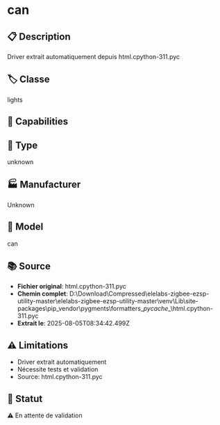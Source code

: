 # can

## 📋 Description
Driver extrait automatiquement depuis html.cpython-311.pyc

## 🏷️ Classe
lights

## 🔧 Capabilities


## 📡 Type
unknown

## 🏭 Manufacturer
Unknown

## 📱 Model
can

## 📚 Source
- **Fichier original**: html.cpython-311.pyc
- **Chemin complet**: D:\Download\Compressed\elelabs-zigbee-ezsp-utility-master\elelabs-zigbee-ezsp-utility-master\venv\Lib\site-packages\pip\_vendor\pygments\formatters\__pycache__\html.cpython-311.pyc
- **Extrait le**: 2025-08-05T08:34:42.499Z

## ⚠️ Limitations
- Driver extrait automatiquement
- Nécessite tests et validation
- Source: html.cpython-311.pyc

## 🚀 Statut
⚠️ En attente de validation
